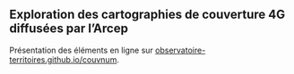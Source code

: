 
## Exploration des cartographies de couverture 4G diffusées par l’Arcep

Présentation des éléments en ligne sur
[observatoire-territoires.github.io/couvnum](https://observatoire-territoires.github.io/couvnum).
